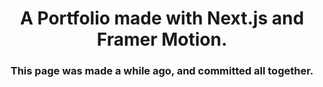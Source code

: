<h1 align="center">A Portfolio made with Next.js and Framer Motion.</h1>
<h3 align="center">This page was made a while ago, and committed all together.</h3>
